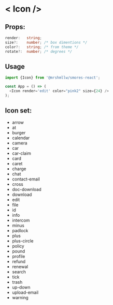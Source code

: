 # < Icon />

## Props:

```ts
render:   string; 
size?:    number; /* box dimentions */
color?:   string; /* from theme */
rotate?:  number; /* degrees */
```

## Usage

```js
import {Icon} from '@mrshmllw/smores-react';

const App = () => (
  <Icon render='edit' color="pink2" size={24} />
);
```

## Icon set:

* arrow
* at
* burger
* calendar
* camera
* car
* car-claim
* card
* caret
* charge
* chat
* contact-email
* cross
* doc-download
* download
* edit
* file
* id
* info
* intercom
* minus
* padlock
* plus
* plus-circle
* policy
* pound
* profile
* refund
* renewal
* search
* tick
* trash
* up-down
* upload-email
* warning